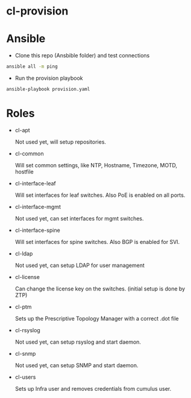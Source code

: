 # cl-provision

# Ansible
- Clone this repo (Ansbible folder) and test connections
```bash
ansible all -m ping
```
- Run the provision playbook
```bash
ansible-playbook provision.yaml
```

# Roles
- cl-apt

  Not used yet, will setup repositories.

- cl-common

  Will set common settings, like NTP, Hostname, Timezone, MOTD, hostfile

- cl-interface-leaf

  Will set interfaces for leaf switches. Also PoE is enabled on all ports.

- cl-interface-mgmt

  Not used yet, can set interfaces for mgmt switches.

- cl-interface-spine

  Will set interfaces for spine switches. Also BGP is enabled for SVI.

- cl-ldap

  Not used yet, can setup LDAP for user management

- cl-license

  Can change the license key on the switches. (initial setup is done by ZTP)

- cl-ptm

  Sets up the Prescriptive Topology Manager with a correct .dot file

- cl-rsyslog

  Not used yet, can setup rsyslog and start daemon.

- cl-snmp

  Not used yet, can setup SNMP and start daemon.

- cl-users

  Sets up Infra user and removes credentials from cumulus user.
